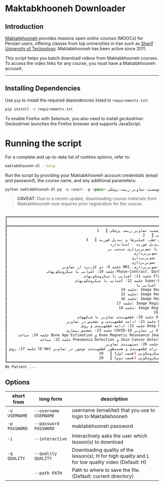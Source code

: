 # Maktabkhooneh Downloader

## Introduction

[Maktabkhooneh](http://maktabkhooneh.org) provides *massive open online courses* (MOOCs) for Persian users, 
offering classes from top universities in Iran such as [Sharif University of Technology](http://sharif.edu). 
Maktabkhooneh has been active since 2011.

This script helps you batch download videos from Maktabkhooneh courses.  
To access the video links for any course, you must have a Maktabkhooneh account.

---

## Installing Dependencies

Use `pip` to install the required dependencies listed in `requirements.txt`:

```python
pip install -r requirements.txt
```

To enable Firefox with Selenium, you also need to install *geckodriver*.
Geckodriver launches the Firefox browser and supports JavaScript.

# Running the script

For a complete and up-to-date list of runtime options, refer to:
```bash
maktabkhooneh-dl --help
```

Run the script by providing your Maktabkhooneh account credentials (email and password), the course name, and any additional parameters:



```python
python maktabkhooneh-dl.py -u <user> -p <pass> آموزش-رایگان-تحلیل-هوشمند-تصاویر-زیست-پزشکی-mk1070
```

> **CAVEAT**: Due to a recent update, downloading course materials from Maktabkhooneh now requires prior registration for the course.

```bash

╔═══════════════════════════════════════════════════════════════════════════════════════════╦════════╗
║                                                                               Description ║ Lesson ║
╠═══════════════════════════════════════════════════════════════════════════════════════════╬════════╣
║                                         جلسه 1: مقدمات درس تحلیل هوشمند تصاویر زیست پزشکی ║   1    ║
║                                                              جلسه 2: پردازش تصویر مقدماتی ║   2    ║
║                                    جلسه 3: مباحث نظری سیستمهای خطی، فیلترها و تبدیل فوریه ║   3    ║
║                                               جلسه 4: ادامه تبدیل فوریه - استاندارد DICOM ║   4    ║
║                                              جلسه 5: آشنایی با تصویربرداری مبتنی بر X-Ray ║   5    ║
║                                                          جلسه 6: آشنایی با تصویربرداری CT ║   6    ║
║                                                         جلسه 7: آشنایی با تصویربرداری MRI ║   7    ║
║                                                         جلسه 8: آشنایی با تصویربرداری PET ║   8    ║
║                         جلسه 9: دو کاربرد از تصاویر MRI، آشنایی با تصویربرداری Ultrasound ║   9    ║
║                  جلسه 10: آشنایی با میکروسکوپهای Phase-Contrast، Dark Field، Bright Field ║   10   ║
║                                   جلسه 11: آشنایی با میکروسکوپهای Fluorescence و Confocal ║   11   ║
║                               جلسه 12: آشنایی با میکروسکوپهای Super-Resolution و الکترونی ║   12   ║
║                                                           جلسه 13: آشنایی با CellProfiler ║   13   ║
║                                                    جلسه 14: Image Registration (قسمت اول) ║   14   ║
║                                                    جلسه 15: Image Registration (قسمت دوم) ║   15   ║
║                                                    جلسه 16: Image Registration (قسمت سوم) ║   16   ║
║                                                  جلسه 17: Image Registration (قسمت چهارم) ║   17   ║
║                                                   جلسه 18: Image Registration (قسمت پنجم) ║   18   ║
║                                                                   جلسه 19: قطعهبندی تصویر ║   19   ║
║                                جلسه 20: قطعهبندی تصاویر با شبکههای U-Net (ارائه دانشجویی) ║   20   ║
║                           جلسه 21: ادامه قطعهبندی و تشخیص در تصاویر RCNN (ارائه دانشجویی) ║   21   ║
║                                  جلسه 22: ادامه قطعهبندی و روش Deep k-NN (ارائه دانشجویی) ║   22   ║
║                           جلسه 23: تشخیص بیماری COVID-19 در تصاویر X-Ray (ارائه دانشجویی) ║   23   ║
║     جلسه 24: مباحث Bone Age Estimation و Knee Magnetic Resonance Imaging (ارائه دانشجویی) ║   24   ║
║               جلسه 25: مباحث Pneumonia Detection و Skin Cancer Detection (ارائه دانشجویی) ║   25   ║
║                                             جلسه 26: دستهبندی تصاویر MRI (ارائه دانشجویی) ║   26   ║
║ جلسه 27: روش CE-Net برای قطعهبندی و همینطور قطعهبندی تومور در تصاویر MRI (ارائه دانشجویی) ║   27   ║
║                                          جلسه 28: سنجههای توانبالای میکروسکوپی (قسمت اول) ║   28   ║
║                                          جلسه 29: سنجههای توانبالای میکروسکوپی (قسمت دوم) ║   29   ║
╚═══════════════════════════════════════════════════════════════════════════════════════════╩════════╝
Be Patient ...
```

## Options 
|short from |long form | description|
|---|---|---|
|`-u USERNAME`| `--username USERNAME` | username (email/tel) that you use to login to Maktabkhooneh|
|`-p PASSWORD` | `--password PASSWORD` |maktabkhooneh password |
| `-i` |`--interactive` | Interactively asks the user which lesson(s) to download|
| `-q QUALITY` |`--quality QUALITY`| Downloading quality of the lesson(s); H for high quality and L for low quality video (Default: H)|
|| `--path PATH` | Path to where to save the file. (Default: current directory)|
